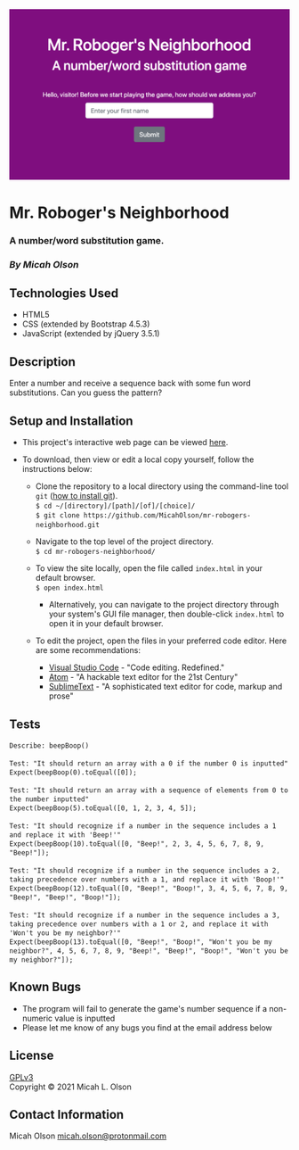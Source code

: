<!-- ![Screenshot of Mr. Roboger's Neighborhood](img/robogers.png) -->
<img src="img/robogers.png" alt="Preview of Mr. Roboger's Neighborhood">  

# Mr. Roboger's Neighborhood

### A number/word substitution game.

### _By Micah Olson_

## Technologies Used
* HTML5
* CSS (extended by Bootstrap 4.5.3)
* JavaScript (extended by jQuery 3.5.1)

## Description
Enter a number and receive a sequence back with some fun word substitutions. Can you guess the pattern?  

## Setup and Installation
* This project's interactive web page can be viewed [here](https://micaholson.github.io/mr-robogers-neighborhood).  

* To download, then view or edit a local copy yourself, follow the instructions below:  

  * Clone the repository to a local directory using the command-line tool `git` ([how to install git](https://www.learnhowtoprogram.com/introduction-to-programming/getting-started-with-intro-to-programming/git-and-github)).  
    `$ cd ~/[directory]/[path]/[of]/[choice]/`  
    `$ git clone https://github.com/MicahOlson/mr-robogers-neighborhood.git`  
  
  * Navigate to the top level of the project directory.  
    `$ cd mr-robogers-neighborhood/`   

  * To view the site locally, open the file called `index.html` in your default browser.  
    `$ open index.html`  

    * Alternatively, you can navigate to the project directory through your system's GUI file manager, then double-click `index.html` to open it in your default browser.  

  * To edit the project, open the files in your preferred code editor. Here are some recommendations:
    * [Visual Studio Code](https://code.visualstudio.com) - "Code editing. Redefined."
    * [Atom](https://atom.io) - "A hackable text editor for the 21st Century"
    * [SublimeText](https://www.sublimetext.com) - "A sophisticated text editor for code, markup and prose" 

## Tests
  ```
  Describe: beepBoop()

  Test: "It should return an array with a 0 if the number 0 is inputted"
  Expect(beepBoop(0).toEqual([0]);

  Test: "It should return an array with a sequence of elements from 0 to the number inputted"
  Expect(beepBoop(5).toEqual([0, 1, 2, 3, 4, 5]);

  Test: "It should recognize if a number in the sequence includes a 1 and replace it with 'Beep!'"
  Expect(beepBoop(10).toEqual([0, "Beep!", 2, 3, 4, 5, 6, 7, 8, 9, "Beep!"]);

  Test: "It should recognize if a number in the sequence includes a 2, taking precedence over numbers with a 1, and replace it with 'Boop!'"
  Expect(beepBoop(12).toEqual([0, "Beep!", "Boop!", 3, 4, 5, 6, 7, 8, 9, "Beep!", "Beep!", "Boop!"]);

  Test: "It should recognize if a number in the sequence includes a 3, taking precedence over numbers with a 1 or 2, and replace it with 'Won't you be my neighbor?'"
  Expect(beepBoop(13).toEqual([0, "Beep!", "Boop!", "Won't you be my neighbor?", 4, 5, 6, 7, 8, 9, "Beep!", "Beep!", "Boop!", "Won't you be my neighbor?"]);
  ```

## Known Bugs
* The program will fail to generate the game's number sequence if a non-numeric value is inputted
* Please let me know of any bugs you find at the email address below 

## License
[GPLv3](https://choosealicense.com/licenses/gpl-3.0/)\
Copyright &copy; 2021 Micah L. Olson

## Contact Information
Micah Olson micah.olson@protonmail.com